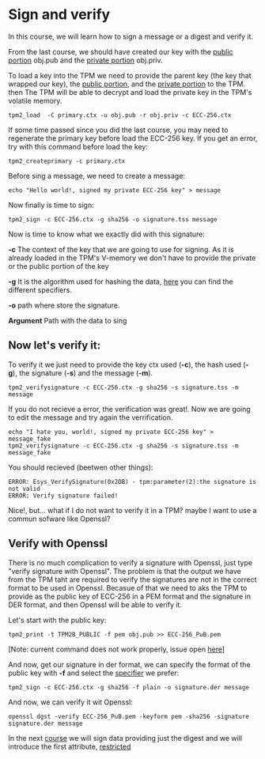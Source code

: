 # Sign and verify

In this course, we will learn how to sign a message or a digest and verify it.

From the last course, we should have created our key with the [public portion](include_reference) obj.pub and the [private portion](include_reference) obj.priv.

To load a key into the TPM we need to provide the parent key (the key that wrapped our key), the [public portion](include_reference), and the [private portion](include_reference) to the TPM.
then The TPM will be able to decrypt and load the private key in the TPM's volatile memory.

```
tpm2_load  -C primary.ctx -u obj.pub -r obj.priv -c ECC-256.ctx
```

If some time passed since you did the last course, you may need to regenerate the primary key before load the ECC-256 key. If you get an error, try with this command before load the key:

```
tpm2_createprimary -c primary.ctx
```

Before sing a message, we need to create a message:
```
echo "Hello world!, signed my private ECC-256 key" > message
```

Now finally is time to sign:

```
tpm2_sign -c ECC-256.ctx -g sha256 -o signature.tss message
```

Now is time to know what we exactly did with this signature:

**-c** The context of the key that we are going to use for signing. As it is already loaded in the TPM's V-memory we don't have to provide the private or the public portion of the key 

**-g** It is the algorithm used for hashing the data, [here](https://github.com/tpm2-software/tpm2-tools/blob/master/man/common/alg.md#hashing-algorithms) you can find the different specifiers.

**-o** path where store the signature.

**Argument** Path with the data to sing

## Now let's verify it:

To verify it we just need to provide the key ctx used (**-c**), the hash used (**-g**), the signature (**-s**) and the message (**-m**).

```
tpm2_verifysignature -c ECC-256.ctx -g sha256 -s signature.tss -m message
```

If you do not recieve a error, the verification was great!. Now we are going to edit the message and try again the verrification.

```
echo "I hate you, world!, signed my private ECC-256 key" > message_fake
tpm2_verifysignature -c ECC-256.ctx -g sha256 -s signature.tss -m message_fake
```

You should recieved (beetwen other things):

```
ERROR: Esys_VerifySignature(0x2DB) - tpm:parameter(2):the signature is not valid
ERROR: Verify signature failed!
```

Nice!, but... what if I do not want to verify it in a TPM? maybe I want to use a commun sofware like Openssl? 

## Verify with Openssl

There is no much complication to verify a signature with Openssl, just type "verify signature with Openssl". The problem is that the output we have from the TPM taht are required to verify the signatures are not in the correct format to be used in Openssl. Becasue of that we need to aks the TPM to provide as the public key of ECC-256 in a PEM format and the signature in DER format, and then Openssl will be able to verify it.

Let's start with the public key:

```
tpm2_print -t TPM2B_PUBLIC -f pem obj.pub >> ECC-256_PuB.pem
```

[Note: current command does not work properly, issue open [here](https://github.com/tpm2-software/tpm2-tools/issues/2840)]

And now, get our signature in der format, we can specify the format of the public key with **-f** and select the [specifier](https://github.com/tpm2-software/tpm2-tools/blob/master/man/common/signature.md) we prefer:

```
tpm2_sign -c ECC-256.ctx -g sha256 -f plain -o signature.der message
```

And now, we can verify it wit Openssl:

```
openssl dgst -verify ECC-256_PuB.pem -keyform pem -sha256 -signature signature.der message
```


In the next [course](insert_reference) we will sign data providing just the digest and we will introduce the first attribute, [restricted](insert_reference)
